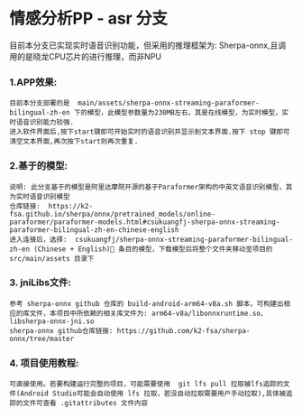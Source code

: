 # 情感分析PP - asr 分支

目前本分支已实现实时语音识别功能，但采用的推理框架为: Sherpa-onnx,且调用的是晓龙CPU芯片的进行推理，而非NPU

### 1.APP效果:
    目前本分支部署的是  main/assets/sherpa-onnx-streaming-paraformer-bilingual-zh-en 下的模型，此模型参数量为230MB左右，其是在线模型，为实时模型，实时语音识别能力较强.
    进入软件界面后,按下start键即可开始实时的语音识别并显示到文本界面.按下 stop 键即可清空文本界面,再次按下start则再次重复.

### 2.基于的模型:
    说明: 此分支基于的模型是阿里达摩院开源的基于Paraformer架构的中英文语音识别模型，其为实时语音识别模型
    仓库链接:  https://k2-fsa.github.io/sherpa/onnx/pretrained_models/online-paraformer/paraformer-models.html#csukuangfj-sherpa-onnx-streaming-paraformer-bilingual-zh-en-chinese-english
    进入连接后，选择:  csukuangfj/sherpa-onnx-streaming-paraformer-bilingual-zh-en (Chinese + English) 条目的模型，下载模型后将整个文件夹移动至项目的 src/main/assets 目录下

### 3. jniLibs文件:
    参考 sherpa-onnx github 仓库的 build-android-arm64-v8a.sh 脚本，可构建出相应的库文件，本项目中所依赖的相关库文件为: arm64-v8a/libonnxruntime.so、libsherpa-onnx-jni.so
    sherpa-onnx github仓库链接: https://github.com/k2-fsa/sherpa-onnx/tree/master


### 4. 项目使用教程:
    可直接使用。若要构建运行完整的项目，可能需要使用  git lfs pull 拉取被lfs追踪的文件(Android Studio可能会自动使用 lfs 拉取，若没自动拉取需要用户手动拉取),具体被追踪的文件可查看 .gitattributes 文件内容 

